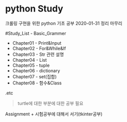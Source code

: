 # python Study

크롤링 구현을 위한 python 기초 공부
2020-01-31 정리 마무리

#Study_List - Basic_Grammer

- Chapter01 - Print&Input
- Chapter02 - For&While&If
- Chapter03 - Str 관련 설명
- Chapter04 - List
- Chapter05 - tuple
- Chapter06 - dictionary
- Chapter07 - set(집합)
- Chapter08 - 함수&Class


.etc
> turtle에 대한 부분에 대한 공부 필요
 

Assignment + 시험공부에 대해서 서기(tkinter공부)
